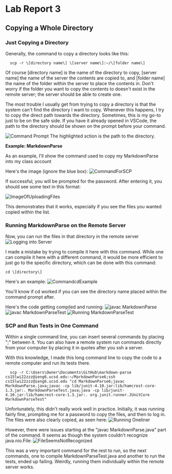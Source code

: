 # Lab Report 3
## Copying a Whole Directory

### Just Copying a Directory
Generally, the command to copy a directory looks like this:


      scp -r \[directory name\] \[server name\]:~/\[folder name\]


Of course \[directory name\] is the name of the directory to copy, \[server name\] the name of the server the contents are copied to, and \[folder name\]
 the name of the folder within the server to place the contents in. Don't worry if the folder you want to copy the contents to doesn't exist in the remote server; the server should be able to create one.

The most trouble I usually get from trying to copy a directory is that the system can't find the directory I want to copy. Whenever this happens, I try to copy the direct path towards the directory. Sometimes, this is my go-to just to be on the safe side. If you have it already opened in VSCode, the path to the directory should be shown on the prompt before your command.

![Command Prompt](https://user-images.githubusercontent.com/70039286/153667346-e333a31e-8d03-4dec-9984-d44bec758098.PNG)
The highlighted sction is the path to the directory.

**Example: MarkdownParse**

As an example, I'll show the command used to copy my MarkdownParse into my class account

Here's the image (ignore the blue box):
![CommandForSCP](https://user-images.githubusercontent.com/70039286/153670502-da793730-9181-4455-8e99-cfbc0ee18aa1.PNG)


If successful, you will be prompted for the password. After entering it, you should see some text in this format:

![ImageOfUploadingFiles](https://user-images.githubusercontent.com/70039286/153671009-f37c2edc-8049-4efb-8f91-509877e71724.PNG)

This demonstrates that it works, especially if you see the files you wanted copied within the list.

### Running MarkdownParse on the Remote Server

Now, you can run the files in that directory in the remote server
![Logging into Server](https://user-images.githubusercontent.com/70039286/153673766-d6c251fb-5b87-45eb-aae5-26b472f630ce.PNG)

I made a mistake by trying to compile it here with this command. While one can compile it here with a different command, it would be more efficient to just go to the specific directory, which can be done with this command:

    cd \[directory\]

Here's an example:
![CommandcdExample](https://user-images.githubusercontent.com/70039286/153674403-401f7e62-eea2-4d3b-8d2f-ac6044172cbb.PNG)

You'll know if cd worked if you can see the directory name placed within the command prompt after.

Here's the code getting compiled and running:
![javac MarkdownParse](https://user-images.githubusercontent.com/70039286/153675853-aa3f858a-5eaa-4534-bf8e-e04c208d8161.PNG)
![javac MarkdownParseTest](https://user-images.githubusercontent.com/70039286/153675875-82fe0a6d-0e41-4fb8-891c-7c2fb195712c.PNG)
![Running MarkdownParseTest](https://user-images.githubusercontent.com/70039286/153675908-c87c74ab-2316-41eb-a71e-16dd9e998062.PNG)


### SCP and Run Tests in One Command

Within a single command line, you can insert several commands by placing ";" between it. You can also have a remote system run commands directly from your computer by placing it in quotes after you ssh a server.

With this knowledge, I made this long command line to copy the code to a remote computer and run its tests there.

      scp -r C:\Users\Owner\Documents\GitHub\markdown-parse cs15lwi22zzz@ieng6.ucsd.edu:~/MarkdownParse6;ssh cs15lwi22zzz@ieng6.ucsd.edu "cd MarkdownParse6;javac MarkdownParse.java;javac -cp lib/junit-4.10.jar:lib/hamcrest-core-1.3.jar:. MarkdownParseTest.java;java -cp lib/junit-4.10.jar:lib/hamcrest-core-1.3.jar:. org.junit.runner.JUnitCore MarkdownParseTest"

Unfortunately, this didn't really work well in practice. Initially, it was running fairly fine, prompting me for a password to copy the files, and then to log in. The files were also clearly copied, as seen here:
![Running Oneliner](https://user-images.githubusercontent.com/70039286/153683781-b847977b-2050-406e-9a38-8460b11eea89.PNG)

However, there were issues starting at the "javac MarkdownParse.java" part of the command. It seems as though the system couldn't recognize java.nio.File:
![FileSeemsNotRecognized](https://user-images.githubusercontent.com/70039286/153684342-d7bf4d5b-226f-435b-be0a-12627afb281a.PNG)

This was a very important command for the rest to run, so the next commands, one to compile MarkdownParseTest.java and another to run the tests, ended up failing. Weirdly, running them individually within the remote server works.
